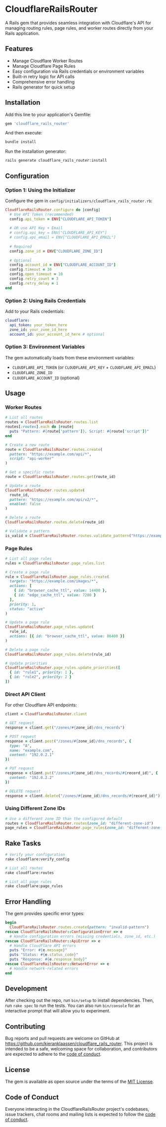 # CloudflareRailsRouter

A Rails gem that provides seamless integration with Cloudflare's API for managing routing rules, page rules, and worker routes directly from your Rails application.

## Features

- Manage Cloudflare Worker Routes
- Manage Cloudflare Page Rules
- Easy configuration via Rails credentials or environment variables
- Built-in retry logic for API calls
- Comprehensive error handling
- Rails generator for quick setup

## Installation

Add this line to your application's Gemfile:

```ruby
gem 'cloudflare_rails_router'
```

And then execute:

```bash
bundle install
```

Run the installation generator:

```bash
rails generate cloudflare_rails_router:install
```

## Configuration

### Option 1: Using the Initializer

Configure the gem in `config/initializers/cloudflare_rails_router.rb`:

```ruby
CloudflareRailsRouter.configure do |config|
  # Use API Token (recommended)
  config.api_token = ENV["CLOUDFLARE_API_TOKEN"]
  
  # OR use API Key + Email
  # config.api_key = ENV["CLOUDFLARE_API_KEY"]
  # config.api_email = ENV["CLOUDFLARE_API_EMAIL"]
  
  # Required
  config.zone_id = ENV["CLOUDFLARE_ZONE_ID"]
  
  # Optional
  config.account_id = ENV["CLOUDFLARE_ACCOUNT_ID"]
  config.timeout = 30
  config.open_timeout = 10
  config.retry_count = 3
  config.retry_delay = 1
end
```

### Option 2: Using Rails Credentials

Add to your Rails credentials:

```yaml
cloudflare:
  api_token: your_token_here
  zone_id: your_zone_id_here
  account_id: your_account_id_here # optional
```

### Option 3: Environment Variables

The gem automatically loads from these environment variables:
- `CLOUDFLARE_API_TOKEN` (or `CLOUDFLARE_API_KEY` + `CLOUDFLARE_API_EMAIL`)
- `CLOUDFLARE_ZONE_ID`
- `CLOUDFLARE_ACCOUNT_ID` (optional)

## Usage

### Worker Routes

```ruby
# List all routes
routes = CloudflareRailsRouter.routes.list
routes[:routes].each do |route|
  puts "Pattern: #{route['pattern']}, Script: #{route['script']}"
end

# Create a new route
route = CloudflareRailsRouter.routes.create(
  pattern: "https://example.com/api/*",
  script: "api-worker"
)

# Get a specific route
route = CloudflareRailsRouter.routes.get(route_id)

# Update a route
CloudflareRailsRouter.routes.update(
  route_id,
  pattern: "https://example.com/api/v2/*",
  enabled: false
)

# Delete a route
CloudflareRailsRouter.routes.delete(route_id)

# Validate a pattern
is_valid = CloudflareRailsRouter.routes.validate_pattern("https://example.com/*")
```

### Page Rules

```ruby
# List all page rules
rules = CloudflareRailsRouter.page_rules.list

# Create a page rule
rule = CloudflareRailsRouter.page_rules.create(
  targets: "https://example.com/images/*",
  actions: [
    { id: "browser_cache_ttl", value: 14400 },
    { id: "edge_cache_ttl", value: 7200 }
  ],
  priority: 1,
  status: "active"
)

# Update a page rule
CloudflareRailsRouter.page_rules.update(
  rule_id,
  actions: [{ id: "browser_cache_ttl", value: 86400 }]
)

# Delete a page rule
CloudflareRailsRouter.page_rules.delete(rule_id)

# Update priorities
CloudflareRailsRouter.page_rules.update_priorities([
  { id: "rule1", priority: 1 },
  { id: "rule2", priority: 2 }
])
```

### Direct API Client

For other Cloudflare API endpoints:

```ruby
client = CloudflareRailsRouter.client

# GET request
response = client.get("/zones/#{zone_id}/dns_records")

# POST request
response = client.post("/zones/#{zone_id}/dns_records", {
  type: "A",
  name: "example.com",
  content: "192.0.2.1"
})

# PUT request
response = client.put("/zones/#{zone_id}/dns_records/#{record_id}", {
  content: "192.0.2.2"
})

# DELETE request
response = client.delete("/zones/#{zone_id}/dns_records/#{record_id}")
```

### Using Different Zone IDs

```ruby
# Use a different zone ID than the configured default
routes = CloudflareRailsRouter.routes(zone_id: "different-zone-id")
page_rules = CloudflareRailsRouter.page_rules(zone_id: "different-zone-id")
```

## Rake Tasks

```bash
# Verify your configuration
rake cloudflare:verify_config

# List all routes
rake cloudflare:routes

# List all page rules
rake cloudflare:page_rules
```

## Error Handling

The gem provides specific error types:

```ruby
begin
  CloudflareRailsRouter.routes.create(pattern: "invalid-pattern")
rescue CloudflareRailsRouter::ConfigurationError => e
  # Handle configuration errors (missing credentials, zone_id, etc.)
rescue CloudflareRailsRouter::ApiError => e
  # Handle Cloudflare API errors
  puts "Error: #{e.message}"
  puts "Status: #{e.status_code}"
  puts "Response: #{e.response_body}"
rescue CloudflareRailsRouter::NetworkError => e
  # Handle network-related errors
end
```

## Development

After checking out the repo, run `bin/setup` to install dependencies. Then, run `rake spec` to run the tests. You can also run `bin/console` for an interactive prompt that will allow you to experiment.

## Contributing

Bug reports and pull requests are welcome on GitHub at https://github.com/kieranklaassen/cloudflare_rails_router. This project is intended to be a safe, welcoming space for collaboration, and contributors are expected to adhere to the [code of conduct](https://github.com/kieranklaassen/cloudflare_rails_router/blob/main/CODE_OF_CONDUCT.md).

## License

The gem is available as open source under the terms of the [MIT License](https://opensource.org/licenses/MIT).

## Code of Conduct

Everyone interacting in the CloudflareRailsRouter project's codebases, issue trackers, chat rooms and mailing lists is expected to follow the [code of conduct](https://github.com/kieranklaassen/cloudflare_rails_router/blob/main/CODE_OF_CONDUCT.md).